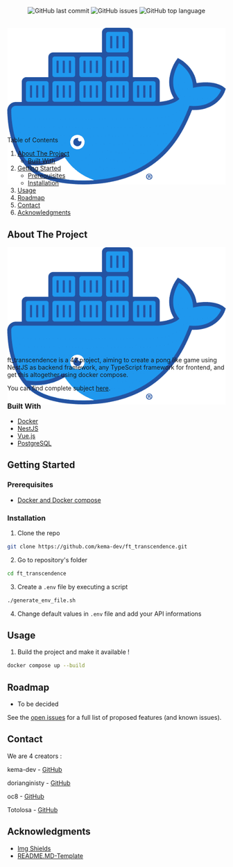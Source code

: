<div id="top"></div>
<p align=center>
  <img alt="GitHub last commit" src="https://img.shields.io/github/last-commit/kema-dev/ft_transcendence">
  <img alt="GitHub issues" src="https://img.shields.io/github/issues/kema-dev/ft_transcendence">
  <img alt="GitHub top language" src="https://img.shields.io/github/languages/top/kema-dev/ft_transcendence">
</p>

<!-- PROJECT LOGO -->
<br />
<div align="center" style="height:200px; margin-bottom:10%">
  <a>
    <img src="assets/docker_moby.png" alt="Docker logo">
  </a>
</div>

<!-- TABLE OF CONTENTS -->
<summary>Table of Contents</summary>
<ol>
<li>
	<a href="#about-the-project">About The Project</a>
	<ul>
	<li><a href="#built-with">Built With</a></li>
	</ul>
</li>
<li>
	<a href="#getting-started">Getting Started</a>
	<ul>
	<li><a href="#prerequisites">Prerequisites</a></li>
	<li><a href="#installation">Installation</a></li>
	</ul>
</li>
<li><a href="#usage">Usage</a></li>
<li><a href="#roadmap">Roadmap</a></li>
<li><a href="#contact">Contact</a></li>
<li><a href="#acknowledgments">Acknowledgments</a></li>
</ol>
</details>

<!-- ABOUT THE PROJECT -->
## About The Project

<div align="center" style="height:200px; margin-bottom:10%">
  <a>
    <img src="assets/docker_moby.png" alt="Docker logo">
  </a>
</div>
<!-- TODO Put images / gifs from the project here -->

ft_transcendence is a 42 project, aiming to create a pong like game using NestJS as backend framework, any TypeScript framework for frontend, and get this altogether using docker compose.

You can find complete subject <a href="docs/subject">here</a>.

### Built With

* <a href="https://www.docker.com/" target="_blank" title="Docker's website">Docker</a>
* <a href="https://nestjs.com/" target="_blank" title="NestJS's website">NestJS</a>
* <a href="https://vuejs.org/" target="_blank" title="Vue.js's website">Vue.js</a>
* <a href="https://www.postgresql.org/" target="_blank" title="postgreSQL's website">PostgreSQL</a>

<!-- GETTING STARTED -->
## Getting Started

### Prerequisites

* [Docker and Docker compose](https://docs.docker.com/compose/install/)

### Installation

1. Clone the repo

```sh
git clone https://github.com/kema-dev/ft_transcendence.git
```

2. Go to repository's folder

```sh
cd ft_transcendence
```

3. Create a `.env` file by executing a script

```sh
./generate_env_file.sh
```

4. Change default values in `.env` file and add your API informations

<!-- USAGE EXAMPLES -->
## Usage

1. Build the project and make it available !

```sh
docker compose up --build
```

<!-- ROADMAP -->
## Roadmap

* To be decided

See the [open issues](https://github.com/kema-dev/ft_transcendence/issues) for a full list of proposed features (and known issues).

<!-- CONTACT -->
## Contact

We are 4 creators :

kema-dev - [GitHub](https://github.com/kema-dev)

dorianginisty - [GitHub](https://github.com/dorianginisty)

oc8 - [GitHub](https://github.com/oc8)

Totolosa - [GitHub](https://github.com/Totolosa)

## Acknowledgments

* [Img Shields](https://shields.io)
* [README.MD-Template](https://github.com/othneildrew/Best-README-Template)
